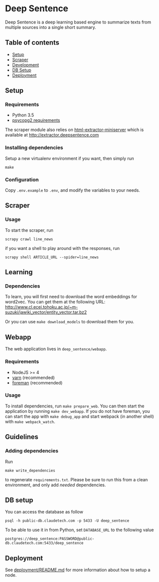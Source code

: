 # Deep Sentence

Deep Sentence is a deep learning based engine to summarize texts from multiple
sources into a single short summary.

## Table of contents

* [Setup](#setup)
* [Scraper](#scraper)
* [Development](#development)
* [DB Setup](#db-setup)
* [Deployment](#deployment)

## Setup

### Requirements

* Python 3.5
* [psycopg2 requirements](http://initd.org/psycopg/docs/install.html)

The scraper module also relies on [html-extractor-miniserver](https://github.com/tuvistavie/html-extractor-miniserver) which
is available at http://extractor.deepsentence.com

### Installing dependencies

Setup a new virtualenv environment if you want, then simply run

```
make
```

### Configuration

Copy `.env.example` to `.env`, and modify the variables to your needs.

## Scraper

### Usage

To start the scraper, run

```
scrapy crawl line_news
```

if you want a shell to play around with the responses, run

```
scrapy shell ARTICLE_URL --spider=line_news
```

## Learning

### Dependencies

To learn, you will first need to download the word embeddings for word2vec.
You can get them at the following URL: http://www.cl.ecei.tohoku.ac.jp/~m-suzuki/jawiki_vector/entity_vector.tar.bz2

Or you can use `make download_models` to download them for you.

## Webapp

The web application lives in `deep_sentence/webapp`.

### Requirements

* NodeJS >= 4
* [yarn](https://yarnpkg.com/) (recommended)
* [foreman](https://github.com/ddollar/foreman) (recommended)

### Usage

To install dependencies, run `make prepare_web`.
You can then start the application by running `make dev_webapp`. If you do not
have foreman, you can start the app with `make debug_app` and start webpack
(in another shell) with `make webpack_watch`.

## Guidelines

### Adding dependencies

Run

```
make write_dependencies
```

to regenerate `requirements.txt`.
Please be sure to run this from a clean environment, and only add *needed* dependencies.

## DB setup

You can access the database as follow

```
psql -h public-db.claudetech.com -p 5433 -U deep_sentence
```

To be able to use it in from Python, set `DATABASE_URL` to the following value

```
postgres://deep_sentence:PASSWORD@public-db.claudetech.com:5433/deep_sentence
```

## Deployment

See [deployment/README.md](./deployment/README.md) for more information about how to setup a node.
